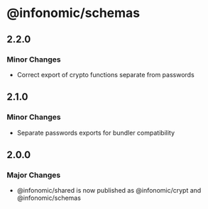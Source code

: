 # @infonomic/schemas

## 2.2.0

### Minor Changes

- Correct export of crypto functions separate from passwords

## 2.1.0

### Minor Changes

- Separate passwords exports for bundler compatibility

## 2.0.0

### Major Changes

- @infonomic/shared is now published as @infonomic/crypt and @infonomic/schemas
